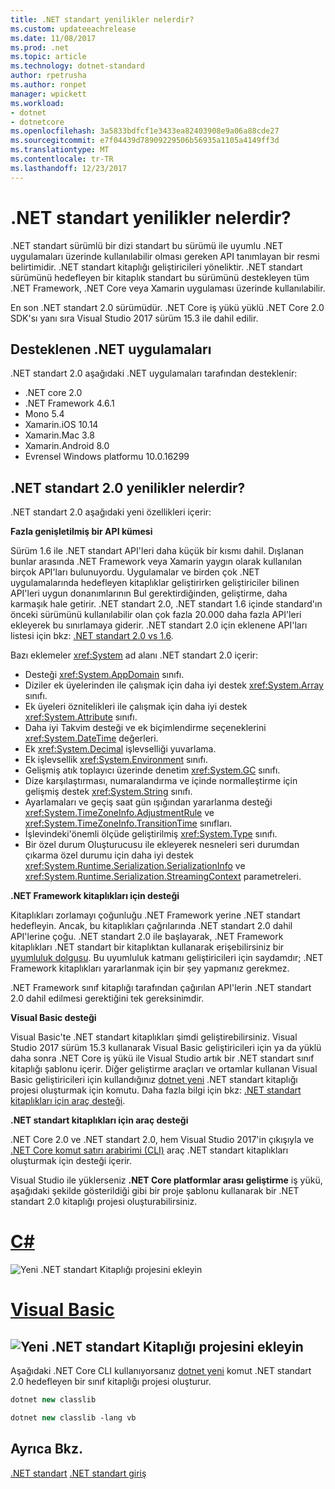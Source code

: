 ```yaml
---
title: .NET standart yenilikler nelerdir?
ms.custom: updateeachrelease
ms.date: 11/08/2017
ms.prod: .net
ms.topic: article
ms.technology: dotnet-standard
author: rpetrusha
ms.author: ronpet
manager: wpickett
ms.workload:
- dotnet
- dotnetcore
ms.openlocfilehash: 3a5833bdfcf1e3433ea82403908e9a06a88cde27
ms.sourcegitcommit: e7f04439d78909229506b56935a1105a4149ff3d
ms.translationtype: MT
ms.contentlocale: tr-TR
ms.lasthandoff: 12/23/2017
---
```

# <a name="whats-new-in-the-net-standard"></a>.NET standart yenilikler nelerdir?

.NET standart sürümlü bir dizi standart bu sürümü ile uyumlu .NET uygulamaları üzerinde kullanılabilir olması gereken API tanımlayan bir resmi belirtimidir. .NET standart kitaplığı geliştiricileri yöneliktir. .NET standart sürümünü hedefleyen bir kitaplık standart bu sürümünü destekleyen tüm .NET Framework, .NET Core veya Xamarin uygulaması üzerinde kullanılabilir.

En son .NET standart 2.0 sürümüdür. .NET Core iş yükü yüklü .NET Core 2.0 SDK'sı yanı sıra Visual Studio 2017 sürüm 15.3 ile dahil edilir.

## <a name="supported-net-implementations"></a>Desteklenen .NET uygulamaları

.NET standart 2.0 aşağıdaki .NET uygulamaları tarafından desteklenir:

- .NET core 2.0
- .NET Framework 4.6.1
- Mono 5.4
- Xamarin.iOS 10.14
- Xamarin.Mac 3.8
- Xamarin.Android 8.0
- Evrensel Windows platformu 10.0.16299

## <a name="whats-new-in-the-net-standard-20"></a>.NET standart 2.0 yenilikler nelerdir?
 
.NET standart 2.0 aşağıdaki yeni özellikleri içerir:

**Fazla genişletilmiş bir API kümesi**

Sürüm 1.6 ile .NET standart API'leri daha küçük bir kısmı dahil. Dışlanan bunlar arasında .NET Framework veya Xamarin yaygın olarak kullanılan birçok API'ları bulunuyordu. Uygulamalar ve birden çok .NET uygulamalarında hedefleyen kitaplıklar geliştirirken geliştiriciler bilinen API'leri uygun donanımlarının Bul gerektirdiğinden, geliştirme, daha karmaşık hale getirir. .NET standart 2.0, .NET standart 1.6 içinde standard'ın önceki sürümünü kullanılabilir olan çok fazla 20.000 daha fazla API'leri ekleyerek bu sınırlamaya giderir. .NET standart 2.0 için eklenene API'ları listesi için bkz: [.NET standart 2.0 vs 1.6](https://raw.githubusercontent.com/dotnet/standard/master/docs/versions/netstandard2.0_diff.md). 

Bazı eklemeler <xref:System> ad alanı .NET standart 2.0 içerir:

- Desteği <xref:System.AppDomain> sınıfı.
- Diziler ek üyelerinden ile çalışmak için daha iyi destek <xref:System.Array> sınıfı.
- Ek üyeleri öznitelikleri ile çalışmak için daha iyi destek <xref:System.Attribute> sınıfı.
- Daha iyi Takvim desteği ve ek biçimlendirme seçeneklerini <xref:System.DateTime> değerleri.
- Ek <xref:System.Decimal> işlevselliği yuvarlama.
- Ek işlevsellik <xref:System.Environment> sınıfı.
- Gelişmiş atık toplayıcı üzerinde denetim <xref:System.GC> sınıfı.
- Dize karşılaştırması, numaralandırma ve içinde normalleştirme için gelişmiş destek <xref:System.String> sınıfı.
- Ayarlamaları ve geçiş saat gün ışığından yararlanma desteği <xref:System.TimeZoneInfo.AdjustmentRule> ve <xref:System.TimeZoneInfo.TransitionTime> sınıfları.
- İşlevindeki'önemli ölçüde geliştirilmiş <xref:System.Type> sınıfı.
- Bir özel durum Oluşturucusu ile ekleyerek nesneleri seri durumdan çıkarma özel durumu için daha iyi destek <xref:System.Runtime.Serialization.SerializationInfo> ve <xref:System.Runtime.Serialization.StreamingContext> parametreleri.

**.NET Framework kitaplıkları için desteği**

Kitaplıkları zorlamayı çoğunluğu .NET Framework yerine .NET standart hedefleyin. Ancak, bu kitaplıkları çağrılarında .NET standart 2.0 dahil API'lerine çoğu. .NET standart 2.0 ile başlayarak, .NET Framework kitaplıkları .NET standart bir kitaplıktan kullanarak erişebilirsiniz bir [uyumluluk dolgusu](https://github.com/dotnet/standard/blob/master/docs/netstandard-20/README.md#assembly-unification). Bu uyumluluk katmanı geliştiricileri için saydamdır; .NET Framework kitaplıkları yararlanmak için bir şey yapmanız gerekmez.

.NET Framework sınıf kitaplığı tarafından çağırılan API'lerin .NET standart 2.0 dahil edilmesi gerektiğini tek gereksinimdir.

**Visual Basic desteği**

Visual Basic'te .NET standart kitaplıkları şimdi geliştirebilirsiniz. Visual Studio 2017 sürüm 15.3 kullanarak Visual Basic geliştiricileri için ya da yüklü daha sonra .NET Core iş yükü ile Visual Studio artık bir .NET standart sınıf kitaplığı şablonu içerir. Diğer geliştirme araçları ve ortamlar kullanan Visual Basic geliştiricileri için kullandığınız [dotnet yeni](../../core/tools/dotnet-new.md) .NET standart kitaplığı projesi oluşturmak için komutu. Daha fazla bilgi için bkz: [.NET standart kitaplıkları için araç desteği](#tooling).

<a name="tooling" />**.NET standart kitaplıkları için araç desteği**

.NET Core 2.0 ve .NET standart 2.0, hem Visual Studio 2017'in çıkışıyla ve [.NET Core komut satırı arabirimi (CLI)](../../core/tools/index.md) araç .NET standart kitaplıkları oluşturmak için desteği içerir. 

Visual Studio ile yüklerseniz **.NET Core platformlar arası geliştirme** iş yükü, aşağıdaki şekilde gösterildiği gibi bir proje şablonu kullanarak bir .NET standart 2.0 kitaplığı projesi oluşturabilirsiniz. 

# <a name="ctabcsharp"></a>[C#](#tab/csharp)
![Yeni .NET standart Kitaplığı projesini ekleyin](./media/std-project-cs.png)
# <a name="visual-basictabvisual-basic"></a>[Visual Basic](#tab/visual-basic)
<a name="add-new-net-standard-library-projectmediastd-project-vbpng"></a>![Yeni .NET standart Kitaplığı projesini ekleyin](./media/std-project-vb.png)
---

Aşağıdaki .NET Core CLI kullanıyorsanız [dotnet yeni](../../core/tools/dotnet-new.md) komut .NET standart 2.0 hedefleyen bir sınıf kitaplığı projesi oluşturur.

```csharp
dotnet new classlib
```
```vb
dotnet new classlib -lang vb
```
  
## <a name="see-also"></a>Ayrıca Bkz.
[.NET standart](../net-standard.md)
[.NET standart giriş](https://blogs.msdn.microsoft.com/dotnet/2016/09/26/introducing-net-standard/)
